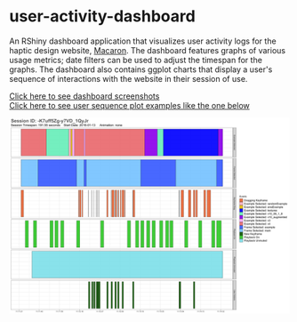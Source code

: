 # user-activity-dashboard
An RShiny dashboard application that visualizes user activity logs for the haptic design website, [Macaron](http://hapticdesign.github.io/macaron/). The dashboard features graphs of various usage metrics; date filters can be used to adjust the timespan for the graphs. The dashboard also contains ggplot charts that display a user's sequence of interactions with the website in their session of use.

[Click here to see dashboard screenshots](Dashboard_Screenshots)<br>
[Click here to see user sequence plot examples like the one below](User_Sequence_Plot_Examples)<br>

![Sequence Plot](User_Sequence_Plot_Examples/-K7uff5Zg-y7VD_1QyJr.png)

